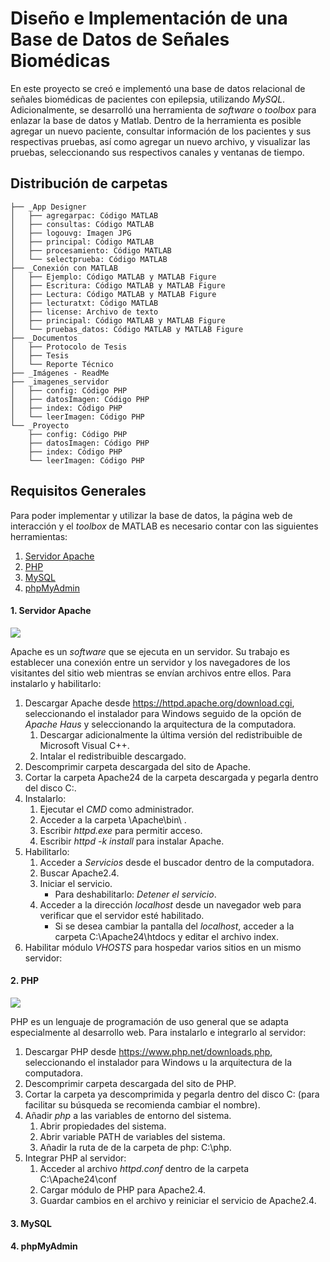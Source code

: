 # Diseño e Implementación de una Base de Datos de Señales Biomédicas

En este proyecto se creó e implementó una base de datos relacional de señales biomédicas de pacientes con epilepsia, utilizando *MySQL*. Adicionalmente, se desarrolló una herramienta de *software* o *toolbox* para enlazar la base de datos y Matlab. Dentro de la herramienta es posible agregar un nuevo paciente, consultar información de los pacientes y sus respectivas pruebas, así como agregar un nuevo archivo, y visualizar las pruebas, seleccionando sus respectivos canales y ventanas de tiempo.

## Distribución de carpetas
```
├── _App Designer
│   ├── agregarpac: Código MATLAB 
│   ├── consultas: Código MATLAB 
│   ├── logouvg: Imagen JPG
│   ├── principal: Código MATLAB 
│   ├── procesamiento: Código MATLAB 
│   └── selectprueba: Código MATLAB 
├── _Conexión con MATLAB
│   ├── Ejemplo: Código MATLAB y MATLAB Figure
│   ├── Escritura: Código MATLAB y MATLAB Figure
│   ├── Lectura: Código MATLAB y MATLAB Figure
│   ├── lecturatxt: Código MATLAB 
│   ├── license: Archivo de texto
│   ├── principal: Código MATLAB y MATLAB Figure
│   └── pruebas_datos: Código MATLAB y MATLAB Figure
├── _Documentos
│   ├── Protocolo de Tesis
│   ├── Tesis
│   └── Reporte Técnico
├── _Imágenes - ReadMe
├── _imagenes_servidor
│   ├── config: Código PHP
│   ├── datosImagen: Código PHP 
│   ├── index: Código PHP 
│   └── leerImagen: Código PHP
└── _Proyecto
    ├── config: Código PHP
    ├── datosImagen: Código PHP 
    ├── index: Código PHP 
    └── leerImagen: Código PHP
```
## Requisitos Generales
Para poder implementar y utilizar la base de datos, la página web de interacción y el *toolbox* de MATLAB es necesario contar con las siguientes herramientas:
1. [Servidor Apache](####Servidor-Apache)
2. [PHP](####PHP)
3. [MySQL](####MySQL)
4. [phpMyAdmin](####phpMyAdmin)
    
####  1. Servidor Apache
![](https://github.com/larivera-UVG/Datos-Epilepsia/blob/master/Base%20de%20Datos/Im%C3%A1genes%20-%20ReadMe/apache.jpg) 

Apache es un *software* que se ejecuta en un servidor. Su trabajo es establecer una conexión entre un servidor y los navegadores de los visitantes del sitio web mientras se envían archivos entre ellos. Para instalarlo y habilitarlo:
1. Descargar Apache desde https://httpd.apache.org/download.cgi, seleccionando el instalador para Windows seguido de la opción de *Apache Haus* y seleccionando la arquitectura de la computadora.
   1. Descargar adicionalmente la última versión del redistribuible de Microsoft Visual C++.
   2. Intalar el redistribuible descargado.
2. Descomprimir carpeta descargada del sito de Apache.
3. Cortar la carpeta Apache24 de la carpeta descargada y pegarla dentro del disco C:.
4. Instalarlo:
   1. Ejecutar el *CMD* como administrador.
   2. Acceder a la carpeta \Apache\bin\ .
   3. Escribir *httpd.exe* para permitir acceso.
   4. Escribir *httpd -k install* para instalar Apache.
5. Habilitarlo:
   1. Acceder a *Servicios* desde el buscador dentro de la computadora.
   2. Buscar Apache2.4.
   3. Iniciar el servicio.
      - Para deshabilitarlo: *Detener el servicio*.
   4. Acceder a la dirección *localhost* desde un navegador web para verificar que el servidor esté habilitado.
      - Si se desea cambiar la pantalla del *localhost*, acceder a la carpeta C:\Apache24\htdocs y editar el archivo index.
6. Habilitar módulo *VHOSTS* para hospedar varios sitios en un mismo servidor: 
####  2. PHP
![](https://github.com/larivera-UVG/Datos-Epilepsia/blob/master/Base%20de%20Datos/Im%C3%A1genes%20-%20ReadMe/php.png)

PHP es un lenguaje de programación de uso general que se adapta especialmente al desarrollo web. Para instalarlo e integrarlo al servidor:
1. Descargar PHP desde https://www.php.net/downloads.php, seleccionando el instalador para Windows u la arquitectura de la computadora.
2. Descomprimir carpeta descargada del sito de PHP.
3. Cortar la carpeta ya descomprimida y pegarla dentro del disco C: (para facilitar su búsqueda se recomienda cambiar el nombre).
4. Añadir *php* a las variables de entorno del sistema.
   1. Abrir propiedades del sistema.
   2. Abrir variable PATH de variables del sistema.
   3. Añadir la ruta de de la carpeta de php: C:\php.
5. Integrar PHP al servidor:
   1. Acceder al archivo *httpd.conf* dentro de la carpeta C:\Apache24\conf
   2. Cargar módulo de PHP para Apache2.4.
   3. Guardar cambios en el archivo y reiniciar el servicio de Apache2.4.


####  3. MySQL
####  4. phpMyAdmin
